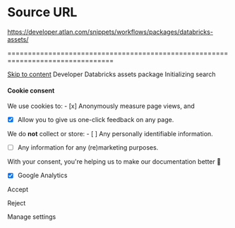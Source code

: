 # Source URL
https://developer.atlan.com/snippets/workflows/packages/databricks-assets/

================================================================================

<!--
canonical: https://developer.atlan.com/snippets/workflows/packages/databricks-assets/
meta-content-security-policy: object-src 'none'; base-uri 'self'; manifest-src 'self'; media-src 'self';
meta-description: Learn how to crawl Databricks assets and publish them to Atlan for discovery.
meta-generator: mkdocs-1.6.1, mkdocs-material-9.6.14
meta-og-description: Learn how to crawl Databricks assets and publish them to Atlan for discovery.
meta-og-image: https://developer.atlan.com/assets/images/social/snippets/workflows/packages/databricks-assets.png
meta-og-image-height: 630
meta-og-image-type: image/png
meta-og-image-width: 1200
meta-og-title: Databricks assets package - Developer
meta-og-type: website
meta-og-url: https://developer.atlan.com/snippets/workflows/packages/databricks-assets/
meta-twitter:card: summary_large_image
meta-twitter:description: Learn how to crawl Databricks assets and publish them to Atlan for discovery.
meta-twitter:image: https://developer.atlan.com/assets/images/social/snippets/workflows/packages/databricks-assets.png
meta-twitter:title: Databricks assets package - Developer
meta-viewport: width=device-width,initial-scale=1
title: Databricks assets package - Developer
-->

[Skip to content](#databricks-assets-package) Developer Databricks assets package Initializing search 

#### Cookie consent

We use cookies to: - [x] Anonymously measure page views, and
- [x] Allow you to give us one\-click feedback on any page.

 We do **not** collect or store: - [ ] Any personally identifiable information.
- [ ] Any information for any (re)marketing purposes.

 With your consent, you're helping us to make our documentation better 💙

- [x] Google Analytics

Accept

Reject

Manage settings

